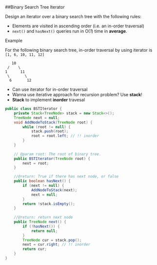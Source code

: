 ##Binary Search Tree Iterator

Design an iterator over a binary search tree with the following rules:

- Elements are visited in ascending order (i.e. an in-order traversal)
- `next()` and `hasNext()` queries run in O(*1*) time in **average**.



Example

For the following binary search tree, in-order traversal by using iterator is `[1, 6, 10, 11, 12]`

```
   10
 /    \
1      11
 \       \
  6       12
```



*  Can use iterator for in-order traversal
* Wanna use iterative approach for recursion problem? Use **stack**!
* **Stack** to implement **inorder** travesal 

```java
public class BSTIterator {
    private Stack<TreeNode> stack = new Stack<>();
    TreeNode next = null;
    void AddNodeToStack(TreeNode root) {
        while (root != null) {
            stack.push(root);
            root = root.left; // !! inorder
        }
    } 
    
    // @param root: The root of binary tree.
    public BSTIterator(TreeNode root) {
        next = root;
    }

    //@return: True if there has next node, or false
    public boolean hasNext() {
        if (next != null) {
            AddNodeToStack(next);
            next = null;
        }
        return !stack.isEmpty();
    }
    
    //@return: return next node
    public TreeNode next() {
        if (!hasNext()) {
            return null;
        }
        TreeNode cur = stack.pop();
        next = cur.right; // !! inorder
        return cur;
    }
}
```

